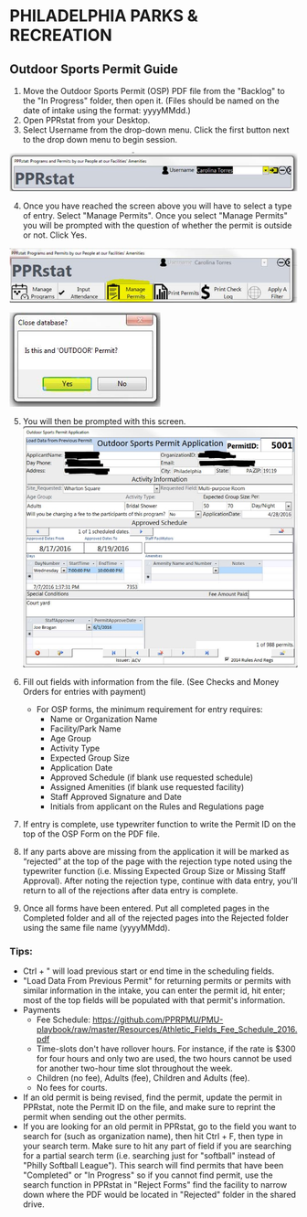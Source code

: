 # PHILADELPHIA PARKS & RECREATION

## Outdoor Sports Permit Guide

1. Move the Outdoor Sports Permit (OSP) PDF file from the "Backlog" to the "In Progress" folder, then open it. (Files should be named on the date of intake using the format: yyyyMMdd.)
2. Open PPRstat from your Desktop.
3. Select Username from the drop-down menu. Click the first button next to the drop down menu to begin session.

[![PPRstatLogin](https://raw.githubusercontent.com/PPRPMU/PMU-playbook/master/Images/Data_Entry_-_Application_and_Permit/pprstat_login.jpg)]()

4. Once you have reached the screen above you will have to select a type of entry. Select "Manage Permits". Once you select "Manage Permits" you will be prompted with the question of whether the permit is outside or not. Click Yes.

[![](https://raw.githubusercontent.com/PPRPMU/PMU-playbook/master/Images/Data_Entry_-_Application_and_Permit/pprstat_manage_permits.jpg)]()

[![](https://raw.githubusercontent.com/PPRPMU/PMU-playbook/master/Images/Data_Entry_-_Outdoor_Sports_Permit/pprstat_outdoor_permit_question.jpg)]()

5. You will then be prompted with this screen.
   [![](https://raw.githubusercontent.com/PPRPMU/PMU-playbook/master/Images/Data_Entry_-_Outdoor_Sports_Permit/pprstat_osp_screen.jpg)]()

6. Fill out fields with information from the file. (See Checks and Money Orders for entries with payment)
   - For OSP forms, the minimum requirement for entry requires:
     - Name or Organization Name
     - Facility/Park Name
     - Age Group
     - Activity Type
     - Expected Group Size
     - Application Date
     - Approved Schedule (if blank use requested schedule)
     - Assigned Amenities (if blank use requested facility)
     - Staff Approved Signature and Date
     - Initials from applicant on the Rules and Regulations page


6. If entry is complete, use typewriter function to write the Permit ID on the top of the OSP Form on the PDF file.
7. If any parts above are missing from the application it will be marked as “rejected” at the top of the page with the rejection type noted using the typewriter function (i.e. Missing Expected Group Size or Missing Staff Approval). After noting the rejection type, continue with data entry, you'll return to all of the rejections after data entry is complete.
8. Once all forms have been entered. Put all completed pages in the Completed folder and all of the rejected pages into the Rejected folder using the same file name (yyyyMMdd).



### Tips:

- Ctrl + " will load previous start or end time in the scheduling fields.
- "Load Data From Previous Permit" for returning permits or permits with similar information in the intake, you can enter the permit id, hit enter; most of the top fields will be populated with that permit's information.
- Payments  
  - Fee Schedule: https://github.com/PPRPMU/PMU-playbook/raw/master/Resources/Athletic_Fields_Fee_Schedule_2016.pdf
  - Time-slots don't have rollover hours. For instance, if the rate is $300 for four hours and only two are used, the two hours cannot be used for another two-hour time slot throughout the week. 
  - Children (no fee), Adults (fee), Children and Adults (fee).
  - No fees for courts.
- If an old permit is being revised, find the permit, update the permit in PPRstat, note the Permit ID on the file, and make sure to reprint the permit when sending out the other permits. 
- If you are looking for an old permit in PPRstat, go to the field you want to search for (such as organization name), then hit Ctrl + F, then type in your search term. Make sure to hit any part of field if you are searching for a partial search term (i.e. searching just for "softball" instead of "Philly Softball League").  This search will find permits that have been "Completed" or "In Progress" so if you cannot find permit, use the search function in PPRstat in "Reject Forms" find the facility to narrow down where the PDF would be located in "Rejected" folder in the shared drive.